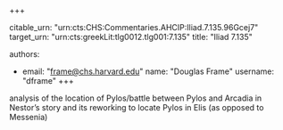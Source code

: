 +++


citable_urn: "urn:cts:CHS:Commentaries.AHCIP:Iliad.7.135.96Gcej7"
target_urn: "urn:cts:greekLit:tlg0012.tlg001:7.135"
title: "Iliad 7.135"

authors:
- email: "frame@chs.harvard.edu"
  name: "Douglas Frame"
  username: "dframe"
+++

<p>analysis of the location of Pylos/battle between Pylos and Arcadia in Nestor’s story and its reworking to locate Pylos in Elis (as opposed to Messenia)</p>